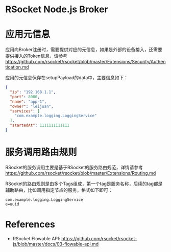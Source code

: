 RSocket Node.js Broker
=======================

# 应用元信息

应用向Broker注册时，需要提供对应的元信息，如果是外部的设备接入，还需要提供接入的Token信息，请参考 https://github.com/rsocket/rsocket/blob/master/Extensions/Security/Authentication.md 

应用的元信息保存在setupPayload的data中，主要信息如下：

```json
{
  "ip": "192.168.1.1",
  "port": 8080,
  "name": "app-1",
  "owner": "leijuan",
  "services": [
    "com.example.logging.LoggingService"
  ],
  "startedAt": 1111111111111
}
```

# 服务调用路由规则

RSocket的服务调用主要是基于RSocket的服务路由规范，详情请参考 https://github.com/rsocket/rsocket/blob/master/Extensions/Routing.md

RSocket的路由规则是由多个Tags组成，第一个tag是服务名称，后续的tag都是辅助路由，比如调用指定节点的服务，格式如下即可：

```
com.example.logging.LoggingService
e=uuid
```

# References

* RSocket Flowable API: https://github.com/rsocket/rsocket-js/blob/master/docs/03-flowable-api.md
